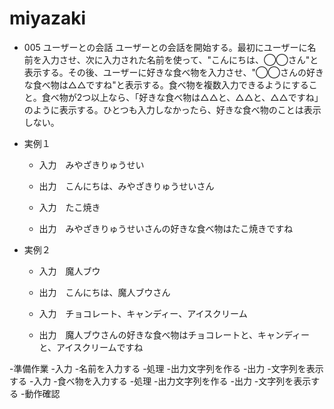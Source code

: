 # miyazaki

- 005 ユーザーとの会話
ユーザーとの会話を開始する。最初にユーザーに名前を入力させ、次に入力された名前を使って、"こんにちは、◯◯さん"と表示する。その後、ユーザーに好きな食べ物を入力させ、"◯◯さんの好きな食べ物は△△ですね"と表示する。食べ物を複数入力できるようにすること。食べ物が2つ以上なら、「好きな食べ物は△△と、△△と、△△ですね」のように表示する。ひとつも入力しなかったら、好きな食べ物のことは表示しない。

- 実例１
  -  入力　みやざきりゅうせい
  -  出力　こんにちは、みやざきりゅうせいさん

  -  入力　たこ焼き
  -  出力　みやざきりゅうせいさんの好きな食べ物はたこ焼きですね

- 実例２
  -  入力　魔人ブウ
  - 出力　こんにちは、魔人ブウさん

  - 入力　チョコレート、キャンディー、アイスクリーム
  - 出力　魔人ブウさんの好きな食べ物はチョコレートと、キャンディーと、アイスクリームですね

-準備作業
  -入力
    -名前を入力する
  -処理
    -出力文字列を作る
  -出力
    -文字列を表示する
  -入力
    -食べ物を入力する
  -処理
    -出力文字列を作る
  -出力
    -文字列を表示する
  -動作確認
